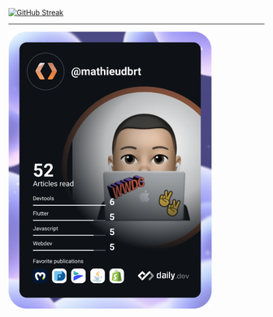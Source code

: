 [![GitHub Streak](https://github-readme-streak-stats.herokuapp.com?user=MathieuDubart&theme=github-dark-blue&hide_border=true&ring=0ADD0C&fire=DD4D0C&sideNums=0ADD0C)](https://git.io/streak-stats)

<hr>

<a href="https://app.daily.dev/mathieudbrt"><img src="https://github.com/MathieuDubart/MathieuDubart/blob/main/devcard.svg" width="400" alt="Mathieu Dubart's Dev Card"/></a>
